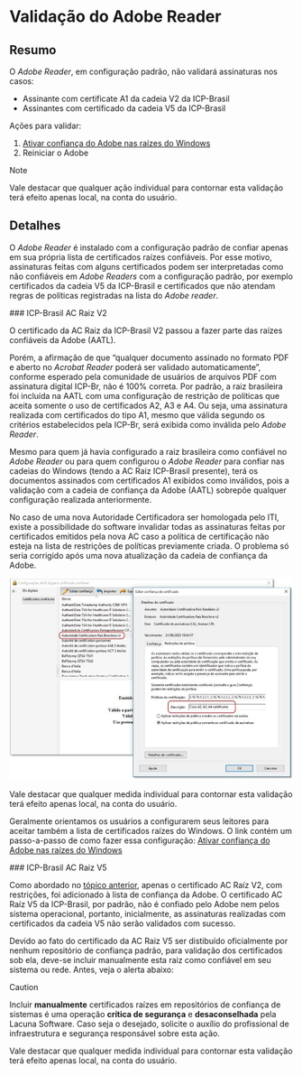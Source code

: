 ﻿# Validação do Adobe Reader

## Resumo

O *Adobe Reader*, em configuração padrão, não validará assinaturas nos casos:
* Assinante com certificate A1 da cadeia V2 da ICP-Brasil
* Assinantes com certificado da cadeia V5 da ICP-Brasil

Ações para validar:
1. [Ativar confiança do Adobe nas raízes do Windows](https://docs.lacunasoftware.com/en-us/content/configuring-windows-roots-on-adobe-reader/)
1. Reiniciar o Adobe

> [!NOTE]
> Vale destacar que qualquer ação individual para contornar esta validação terá efeito apenas local, na conta do usuário.

## Detalhes

O *Adobe Reader* é instalado com a configuração padrão de confiar apenas em sua própria lista de certificados raízes
confiáveis. Por esse motivo, assinaturas feitas com alguns certificados podem ser interpretadas como não confiáveis em
*Adobe Readers* com a configuração padrão, por exemplo certificados da cadeia V5 da ICP-Brasil e certificados que não atendam regras de políticas registradas na lista do *Adobe reader*.

<a name="icp-brasil-v2" />
### ICP-Brasil AC Raiz V2

O certificado da AC Raiz da ICP-Brasil V2 passou a fazer parte das raízes confiáveis da Adobe (AATL).

Porém, a afirmação de que “qualquer documento assinado no formato PDF e aberto no *Acrobat Reader* poderá ser validado automaticamente”, conforme esperado pela comunidade de usuários de arquivos PDF com assinatura digital ICP-Br, não é 100% correta.
Por padrão, a raiz brasileira foi incluída na AATL com uma configuração de restrição de políticas que aceita somente o uso de certificados A2, A3 e A4. 
Ou seja, uma assinatura realizada com certificados do tipo A1, mesmo que válida segundo os critérios estabelecidos pela ICP-Br, será exibida como inválida pelo *Adobe Reader*.

Mesmo para quem já havia configurado a raiz brasileira como confiável no *Adobe Reader* ou para quem configurou o *Adobe Reader* para confiar nas cadeias do Windows (tendo a AC Raiz ICP-Brasil presente), terá os documentos assinados com certificados A1 exibidos como inválidos, pois a validação com a cadeia de confiança da Adobe (AATL) sobrepõe qualquer configuração realizada anteriormente.

No caso de uma nova Autoridade Certificadora ser homologada pelo ITI, existe a possibilidade do software invalidar todas as assinaturas feitas por certificados emitidos pela nova AC caso a política de certificação não esteja na lista de restrições de políticas previamente criada. O problema só seria corrigido após uma nova atualização da cadeia de confiança da Adobe.

![AATL - AC Raiz V2 ICP-Brasil](../../../../../images/pki-sdk/adobe-root-policy.jpg)

Vale destacar que qualquer medida individual para contornar esta validação terá efeito apenas local, na conta do usuário.

Geralmente orientamos os usuários a configurarem seus leitores para aceitar também a lista de certificados raízes do
Windows. O link contém um passo-a-passo de como fazer essa configuração: [Ativar confiança do Adobe nas raízes do Windows](https://docs.lacunasoftware.com/en-us/content/configuring-windows-roots-on-adobe-reader/)

<a name="icp-brasil-v5" />
### ICP-Brasil AC Raiz V5

Como abordado no [tópico anterior](#icp-brasil-v2), apenas o certificado AC Raíz V2, com restrições, foi adicionado à lista de confiança da Adobe.
O certificado AC Raíz V5 da ICP-Brasil, por padrão, não é confiado pelo Adobe nem pelos sistema operacional, portanto, inicialmente, as assinaturas realizadas com certificados da cadeia V5 não serão validados com sucesso.

Devido ao fato do certificado da AC Raiz V5 ser distibuído oficialmente por nenhum repositório de confiança padrão, para validação dos certificados sob ela, deve-se incluir manualmente esta raiz como confiável em seu sistema ou rede. Antes, veja o alerta abaixo:

> [!CAUTION]
> Incluir **manualmente** certificados raízes em repositórios de confiança de sistemas é uma operação **crítica de segurança** e **desaconselhada** pela Lacuna Software.
> Caso seja o desejado, solicite o auxílio do profissional de infraestrutura e segurança responsável sobre esta ação.

Vale destacar que qualquer medida individual para contornar esta validação terá efeito apenas local, na conta do usuário.